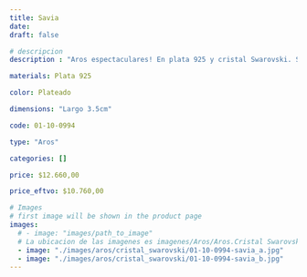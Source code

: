```yaml
---
title: Savia
date: 
draft: false

# descripcion
description : "Aros espectaculares! En plata 925 y cristal Swarovski. Simplemente bellísimos."

materials: Plata 925

color: Plateado

dimensions: "Largo 3.5cm"

code: 01-10-0994

type: "Aros"

categories: []

price: $12.660,00

price_eftvo: $10.760,00

# Images
# first image will be shown in the product page
images:
  # - image: "images/path_to_image"
  # La ubicacion de las imagenes es imagenes/Aros/Aros.Cristal Swarovski/01-10-0994-savia
  - image: "./images/aros/cristal_swarovski/01-10-0994-savia_a.jpg"
  - image: "./images/aros/cristal_swarovski/01-10-0994-savia_b.jpg"
---
```

